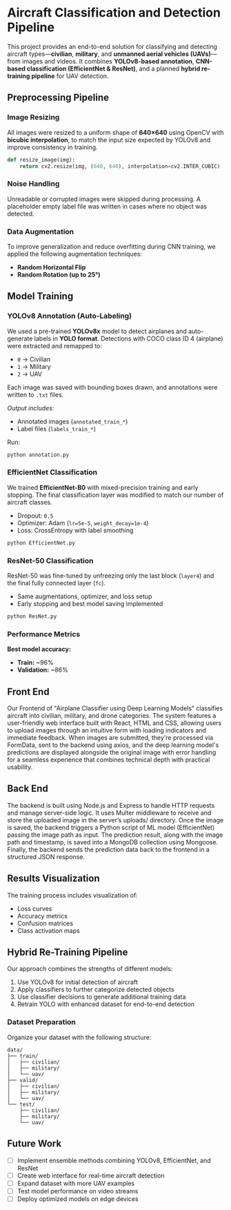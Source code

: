 # Aircraft Classification and Detection Pipeline

This project provides an end-to-end solution for classifying and detecting aircraft types—**civilian**, **military**, and **unmanned aerial vehicles (UAVs)**—from images and videos. It combines **YOLOv8-based annotation**, **CNN-based classification (EfficientNet & ResNet)**, and a planned **hybrid re-training pipeline** for UAV detection.

## Preprocessing Pipeline

### Image Resizing

All images were resized to a uniform shape of **640×640** using OpenCV with **bicubic interpolation**, to match the input size expected by YOLOv8 and improve consistency in training.

```python
def resize_image(img):
    return cv2.resize(img, (640, 640), interpolation=cv2.INTER_CUBIC)
```

### Noise Handling

Unreadable or corrupted images were skipped during processing. A placeholder empty label file was written in cases where no object was detected.

### Data Augmentation

To improve generalization and reduce overfitting during CNN training, we applied the following augmentation techniques:
* **Random Horizontal Flip**
* **Random Rotation (up to 25°)**

## Model Training

### YOLOv8 Annotation (Auto-Labeling)

We used a pre-trained **YOLOv8x** model to detect airplanes and auto-generate labels in **YOLO format**. Detections with COCO class ID 4 (airplane) were extracted and remapped to:
* `0` → Civilian
* `1` → Military
* `2` → UAV

Each image was saved with bounding boxes drawn, and annotations were written to `.txt` files.

*Output includes:*
* Annotated images (`annotated_train_*`)
* Label files (`labels_train_*`)

Run:
```bash
python annotation.py
```

### EfficientNet Classification

We trained **EfficientNet-B0** with mixed-precision training and early stopping. The final classification layer was modified to match our number of aircraft classes.
* Dropout: `0.5`
* Optimizer: Adam (`lr=5e-5`, `weight_decay=1e-4`)
* Loss: CrossEntropy with label smoothing

```bash
python EfficientNet.py
```

### ResNet-50 Classification

ResNet-50 was fine-tuned by unfreezing only the last block (`layer4`) and the final fully connected layer (`fc`).
* Same augmentations, optimizer, and loss setup
* Early stopping and best model saving implemented

```bash
python ResNet.py
```

### Performance Metrics

**Best model accuracy:**
* **Train:** ~96%
* **Validation:** ~86%

## Front End

Our Frontend of "Airplane Classifier using Deep Learning Models" classifies aircraft into civilian, military, and drone categories. The system features a user-friendly web interface built with React, HTML and CSS, allowing users to upload images through an intuitive form with loading indicators and immediate feedback. When images are submitted, they're processed via FormData, sent to the backend using axios, and the deep learning model's predictions are displayed alongside the original image with error handling for a seamless experience that combines technical depth with practical usability.

## Back End

The backend is built using Node.js and Express to handle HTTP requests and manage server-side logic. It uses Multer middleware to receive and store the uploaded image in the server’s uploads/ directory. Once the image is saved, the backend triggers a Python script of ML model (EfficientNet) passing the image path as input. The prediction result, along with the image path and timestamp, is saved into a MongoDB collection using Mongoose. Finally, the backend sends the prediction data back to the frontend in a structured JSON response.

## Results Visualization

The training process includes visualization of:
* Loss curves
* Accuracy metrics
* Confusion matrices 
* Class activation maps

## Hybrid Re-Training Pipeline

Our approach combines the strengths of different models:
1. Use YOLOv8 for initial detection of aircraft
2. Apply classifiers to further categorize detected objects
3. Use classifier decisions to generate additional training data
4. Retrain YOLO with enhanced dataset for end-to-end detection

### Dataset Preparation

Organize your dataset with the following structure:
```
data/
├── train/
│   ├── civilian/
│   ├── military/
│   └── uav/
├── valid/
│   ├── civilian/
│   ├── military/
│   └── uav/
└── test/
    ├── civilian/
    ├── military/
    └── uav/
```

## Future Work

- [ ] Implement ensemble methods combining YOLOv8, EfficientNet, and ResNet
- [ ] Create web interface for real-time aircraft detection
- [ ] Expand dataset with more UAV examples
- [ ] Test model performance on video streams
- [ ] Deploy optimized models on edge devices
